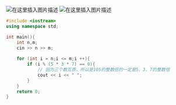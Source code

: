 ![在这里插入图片描述](https://pic.2ge.org/cdn/?url=https://img-blog.csdnimg.cn/20210713150321218.png)
![在这里插入图片描述](https://pic.2ge.org/cdn/?url=https://img-blog.csdnimg.cn/20210713150354166.png?x-oss-process=image/watermark,type_ZmFuZ3poZW5naGVpdGk,shadow_10,text_aHR0cHM6Ly9ibG9nLmNzZG4ubmV0L1BhbkRhb3hpMjAyMA==,size_16,color_FFFFFF,t_70)

```cpp
#include <iostream>
using namespace std;

int main(){
	int n,m;
	cin >> n >> m;
	
	for (int i = n;i <= m;i ++){
		if (i % (5 * 3 * 7) == 0){
			// 因为三个数互质，所以是105的整数倍的一定是5、3、7的整数倍
			cout << i << " ";
		}
	}
	return 0;
}
```

